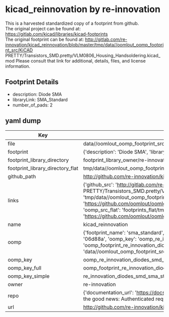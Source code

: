 # kicad_reinnovation by re-innovation  
This is a harvested standardized copy of a footprint from github.  
The original project can be found at:  
https://gitlab.com/kicad/libraries/kicad-footprints  
The original footprint can be found at:
http://gitlab.com/re-innovation/kicad_reinnovation/blob/master/tmp/data//oomlout_oomp_footprint_src/KiCAD PRETTY/Transistors_SMD.pretty/VLM0806_Housing_Handsoldering.kicad_mod
Please consult that link for additional, details, files, and license information.  
## Footprint Details
* description: Diode SMA  
* libraryLink: SMA_Standard  
* number_of_pads: 2  
## yaml dump  
| Key | Value |  
| --- | --- |  
| file | data//oomlout_oomp_footprint_src/kicad_reinnovation/KiCAD PRETTY/Diodes_SMD.pretty/SMA_Standard.kicad_mod |  
| footprint | {'description': 'Diode SMA', 'libraryLink': 'SMA_Standard', 'number_of_pads': 2} |  
| footprint_library_directory | footprint_library_owner/re-innovation_kicad_reinnovation |  
| footprint_library_directory_flat | tmp/data//oomlout_oomp_footprint_src/footprints_flat/re_innovation_diodes_smd_sma_standard/working |  
| github_path | http://github.com/re-innovation/kicad_reinnovation/blob/master/tmp/data//oomlout_oomp_footprint_src/KiCAD PRETTY/Diodes_SMD.pretty/SMA_Standard.kicad_mod |  
| links | {'github_src': 'http://gitlab.com/re-innovation/kicad_reinnovation/blob/master/tmp/data//oomlout_oomp_footprint_src/KiCAD PRETTY/Transistors_SMD.pretty/VLM0806_Housing_Handsoldering.kicad_mod', 'github_src_repo': 'https://gitlab.com/kicad/libraries/kicad-footprints', 'oomp_bot': 'tmp/data//oomlout_oomp_footprint_src/footprints/re_innovation_diodes_smd_sma_standard/working', 'oomp_bot_github': 'https://github.com/oomlout/oomlout_oomp_footprint_bot/tree/main/tmp/data//oomlout_oomp_footprint_src/footprints/re_innovation_diodes_smd_sma_standard/working', 'oomp_src_flat': 'footprints_flat/tmp/data//oomlout_oomp_footprint_src/footprints_flat/re_innovation_diodes_smd_sma_standard/working', 'oomp_src_flat_github': 'https://github.com/oomlout/oomlout_oomp_footprint_src/tree/main/tmp/data//oomlout_oomp_footprint_src/footprints_flat/re_innovation_diodes_smd_sma_standard/working'} |  
| name | kicad_reinnovation |  
| oomp | {'footprint_name': 'sma_standard', 'library_name': 'diodes_smd', 'md5': '06d88a5efe3246d6893b8e1015c0363d', 'md5_10': '06d88a5efe', 'md5_5': '06d88', 'md5_6': '06d88a', 'oomp_key': 'oomp_re_innovation_diodes_smd_sma_standard', 'oomp_key_extra': 'oomp_footprint_re_innovation_diodes_smd_sma_standard', 'oomp_key_full': 'oomp_footprint_re_innovation_diodes_smd_sma_standard_06d88a', 'oomp_key_simple': 're_innovation_diodes_smd_sma_standard', 'original_filename': 'data//oomlout_oomp_footprint_src/kicad_reinnovation/KiCAD PRETTY/Diodes_SMD.pretty/SMA_Standard.kicad_mod', 'owner_name': 're_innovation'} |  
| oomp_key | oomp_re_innovation_diodes_smd_sma_standard |  
| oomp_key_full | oomp_footprint_re_innovation_diodes_smd_sma_standard |  
| oomp_key_simple | re_innovation_diodes_smd_sma_standard |  
| owner | re-innovation |  
| repo | {'documentation_url': 'https://docs.github.com/rest/overview/resources-in-the-rest-api#rate-limiting', 'message': "API rate limit exceeded for 84.66.142.224. (But here's the good news: Authenticated requests get a higher rate limit. Check out the documentation for more details.)"} |  
| url | http://github.com/re-innovation/kicad_reinnovation |  

